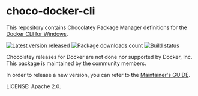 # choco-docker-cli

This repository contains Chocolatey Package Manager definitions for the
[Docker CLI for Windows](https://chocolatey.org/packages/docker-cli).

[![Latest version released](https://img.shields.io/chocolatey/v/docker-cli.svg)](https://chocolatey.org/packages/docker-cli)
[![Package downloads count](https://img.shields.io/chocolatey/dt/docker-cli.svg)](https://chocolatey.org/packages/docker-cli)
[![Build status](https://ci.appveyor.com/api/projects/status/6n9g2aetrkrmpce8?svg=true)](https://ci.appveyor.com/project/StefanScherer/choco-docker-cli)

Chocolatey releases for Docker are not done nor supported by Docker, Inc.
This package is maintained by the community members.

In order to release a new version, you can refer to the
[Maintainer's GUIDE](MAINTENANCE.md).

LICENSE: Apache 2.0.
